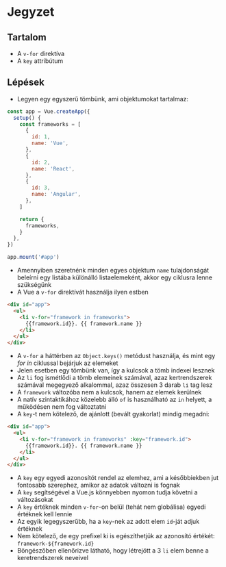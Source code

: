 # Jegyzet

## Tartalom

- A `v-for` direktíva
- A `key` attribútum

## Lépések

- Legyen egy egyszerű tömbünk, ami objektumokat tartalmaz:

```js
const app = Vue.createApp({
  setup() {
    const frameworks = [
      {
        id: 1,
        name: 'Vue',
      },
      {
        id: 2,
        name: 'React',
      },
      {
        id: 3,
        name: 'Angular',
      },
    ]

    return {
      frameworks,
    }
  },
})

app.mount('#app')
```

- Amennyiben szeretnénk minden egyes objektum `name` tulajdonságát beleírni egy listába különálló listaelemeként, akkor egy ciklusra lenne szükségünk
- A Vue a `v-for` direktívát használja ilyen estben

```html
<div id="app">
  <ul>
    <li v-for="framework in frameworks">
      {{framework.id}}. {{ framework.name }}
    </li>
  </ul>
</div>
```

- A `v-for` a háttérben az `Object.keys()` metódust használja, és mint egy _for in_ ciklussal bejárjuk az elemeket
- Jelen esetben egy tömbünk van, így a kulcsok a tömb indexei lesznek
- Az `li` fog ismétlődi a tömb elemeinek számával, azaz kertrendszerek számával megegyező alkalommal, azaz összesen 3 darab `li` tag lesz
- A `framework` változóba nem a kulcsok, hanem az elemek kerülnek
- A natív szintaktikához közelebb álló `of` is használható az `in` helyett, a működésen nem fog változtatni
- A `key`-t nem kötelező, de ajánlott (bevált gyakorlat) mindig megadni:

```html
<div id="app">
  <ul>
    <li v-for="framework in frameworks" :key="framework.id">
      {{framework.id}}. {{ framework.name }}
    </li>
  </ul>
</div>
```

- A `key` egy egyedi azonosítót rendel az elemhez, ami a későbbiekben jut fontosabb szerephez, amikor az adatok változni is fognak
- A `key` segítségével a Vue.js könnyebben nyomon tudja követni a változásokat
- A `key` értéknek minden `v-for`-on belül (tehát nem globálisa) egyedi értéknek kell lennie
- Az egyik legegyszerűbb, ha a `key`-nek az adott elem `id`-ját adjuk értéknek
- Nem kötelező, de egy prefixel ki is egészíthetjük az azonosító értékét: `framework-${framework.id}`
- Böngészőben ellenőrizve látható, hogy létrejött a 3 `li` elem benne a keretrendszerek neveivel
